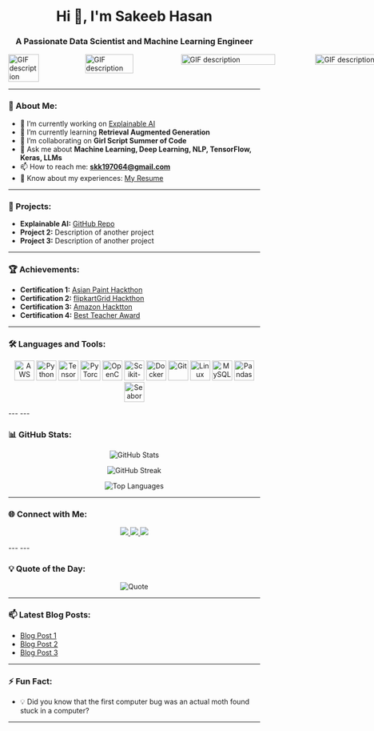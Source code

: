 <h1 align="center">Hi 👋, I'm Sakeeb Hasan</h1>
<h3 align="center">A Passionate Data Scientist and Machine Learning Engineer</h3>

<div style="display: flex; width: 100vw; height: auto; margin: 0; padding: 0;">
  <img src="https://i.gifer.com/PcUC.gif" style="width: 40%; height: auto; margin: 0;" alt="GIF description">
  <img src="https://i.gifer.com/PcUC.gif" style="width: 50%; height: auto; margin: 0;" alt="GIF description">
  <img src="https://i.gifer.com/PcUC.gif" style="width: 70%; height: auto; margin: 0;" alt="GIF description">
  <img src="https://i.gifer.com/PcUC.gif" style="width: 90%; height: auto; margin: 0;" alt="GIF description">
  
</div>


---

### 💫 About Me:

- 🔭 I’m currently working on [Explainable AI](https://github.com/Sakeebhasan123456/explainableai)
- 🌱 I’m currently learning **Retrieval Augmented Generation**
- 👯 I’m collaborating on **Girl Script Summer of Code**
- 💬 Ask me about **Machine Learning, Deep Learning, NLP, TensorFlow, Keras, LLMs**
- 📫 How to reach me: **skk197064@gmail.com**
- 📄 Know about my experiences: [My Resume](https://drive.google.com/file/d/1aLHAeTZ9S99pWdw-DGYrpIMfmUnQ2gqM/view?usp=drivesdk)

---

### 🚀 Projects:

- **Explainable AI:** [GitHub Repo](https://github.com/Sakeebhasan123456/explainableai)
- **Project 2:** Description of another project
- **Project 3:** Description of another project

---

### 🏆 Achievements:

- **Certification 1:** [Asian Paint Hackthon](https://drive.google.com/file/d/1auCTpRKZH2ipYf55SDP0AyXAGaLOaAWh/view?usp=drivesdk)
- **Certification 2:** [flipkartGrid Hackthon](https://drive.google.com/file/d/1b1NNk-V0pZH_qZI4ZsKf7i4k1hAsp3cF/view?usp=drivesdk)
- **Certification 3:** [Amazon Hacktton](https://drive.google.com/file/d/1awjAphr6G2N9OEq9Wtb7DeOKsLS_0LBA/view?usp=drivesdk)
- **Certification 4:**  [Best Teacher Award](https://drive.google.com/file/d/1SWswNVIZILwUrpCBDHJz7fAKlZlagn2n/view)

---

### 🛠️ Languages and Tools:

<p align="center">
  <img src="https://www.vectorlogo.zone/logos/amazon_aws/amazon_aws-icon.svg" alt="AWS" width="40" height="40"/>
  <img src="https://www.vectorlogo.zone/logos/python/python-icon.svg" alt="Python" width="40" height="40"/>
  <img src="https://www.vectorlogo.zone/logos/tensorflow/tensorflow-icon.svg" alt="TensorFlow" width="40" height="40"/>
  <img src="https://www.vectorlogo.zone/logos/pytorch/pytorch-icon.svg" alt="PyTorch" width="40" height="40"/>
  <img src="https://www.vectorlogo.zone/logos/opencv/opencv-icon.svg" alt="OpenCV" width="40" height="40"/>
  <img src="https://upload.wikimedia.org/wikipedia/commons/0/05/Scikit_learn_logo_small.svg" alt="Scikit-Learn" width="40" height="40"/>
  <img src="https://www.vectorlogo.zone/logos/docker/docker-icon.svg" alt="Docker" width="40" height="40"/>
  <img src="https://www.vectorlogo.zone/logos/git-scm/git-scm-icon.svg" alt="Git" width="40" height="40"/>
  <img src="https://www.vectorlogo.zone/logos/linux/linux-icon.svg" alt="Linux" width="40" height="40"/>
  <img src="https://www.vectorlogo.zone/logos/mysql/mysql-icon.svg" alt="MySQL" width="40" height="40"/>
  <img src="https://pandas.pydata.org/static/img/pandas_mark.svg" alt="Pandas" width="40" height="40"/>
  <img src="https://seaborn.pydata.org/_static/logo-wide-lightbg.svg" alt="Seaborn" width="40" height="40"/>
</p>
---
---

### 📊 GitHub Stats:

<p align="center">
  <img src="https://github-readme-stats.vercel.app/api?username=sakeebhasan123456&show_icons=true&theme=radical" alt="GitHub Stats" />
</p>

<p align="center">
  <img src="https://github-readme-streak-stats.herokuapp.com/?user=sakeebhasan123456&theme=radical" alt="GitHub Streak" />
</p>

<p align="center">
  <img src="https://github-readme-stats.vercel.app/api/top-langs/?username=sakeebhasan123456&layout=compact&theme=radical" alt="Top Languages" />
</p>

---
### 🌐 Connect with Me:

<p align="center">
  <a href="https://linkedin.com/in/sakeebhasan" target="_blank">
    <img src="https://img.shields.io/badge/-Sakeeb%20Hasan-blue?style=flat-square&logo=Linkedin&logoColor=white&link=https://linkedin.com/in/sakeebhasan"/>
  </a>
  <a href="https://www.kaggle.com/sakibhasanml" target="_blank">
    <img src="https://img.shields.io/badge/-Sakib%20Hasan-20BEFF?style=flat-square&logo=Kaggle&logoColor=white&link=https://www.kaggle.com/sakibhasanml"/>
  </a>
  <a href="mailto:skk197064@gmail.com">
    <img src="https://img.shields.io/badge/-skk197064@gmail.com-D14836?style=flat-square&logo=Gmail&logoColor=white&link=mailto:skk197064@gmail.com"/>
  </a>
</p>
---
---

### 💡 Quote of the Day:

<p align="center">
  <img src="https://quotes-github-readme.vercel.app/api?type=horizontal&theme=radical" alt="Quote"/>
</p>

---

### 📫 Latest Blog Posts:

<!-- BLOG-POST-LIST:START -->
- [Blog Post 1](#)
- [Blog Post 2](#)
- [Blog Post 3](#)
<!-- BLOG-POST-LIST:END -->

---

### ⚡ Fun Fact:

- 💡 Did you know that the first computer bug was an actual moth found stuck in a computer?

---



<!--
**Sakeebhasan123456/Sakeebhasan123456** is a ✨ _special_ ✨ repository because its `README.md` (this file) appears on your GitHub profile.

Here are some ideas to get you started:

- 🔭 I’m currently working on ...
- 🌱 I’m currently learning ...
- 👯 I’m looking to collaborate on ...
- 🤔 I’m looking for help with ...
- 💬 Ask me about ...
- 📫 How to reach me: ...
- 😄 Pronouns: ...
- ⚡ Fun fact: ...
-->
